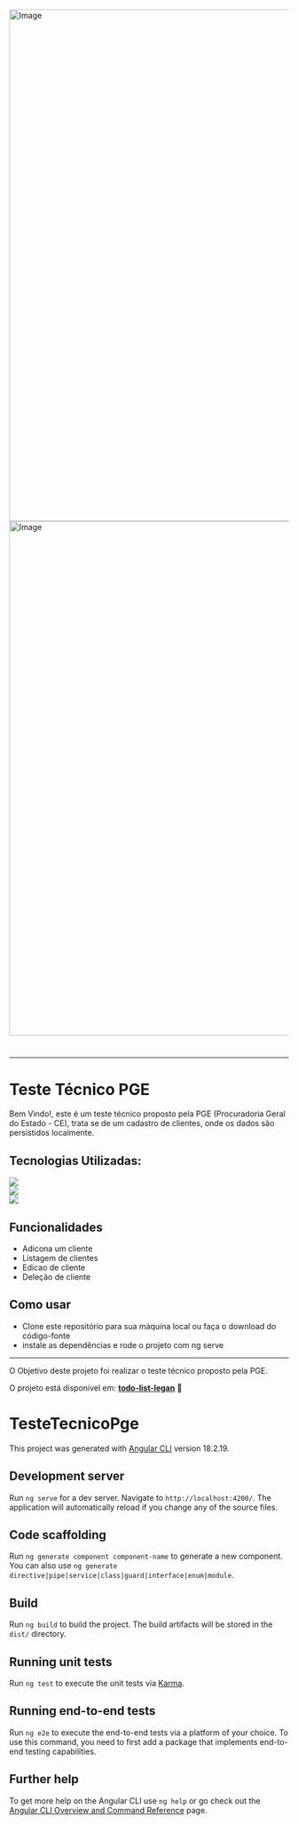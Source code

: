 
<h1></h1>

<img width="1867" height="922" alt="Image" src="https://github.com/user-attachments/assets/6a0ba113-6eeb-4d50-b0cf-b1724461b0e6" />

<img width="1874" height="927" alt="Image" src="https://github.com/user-attachments/assets/5052a4bc-5d9d-493c-b20a-756d5805217f" />

<h1></h1>

<hr>

<div>
 <h1>Teste Técnico PGE</h1>
 
Bem Vindo!, este é um teste técnico proposto pela PGE (Procuradoria Geral do Estado - CE), trata se de um cadastro de clientes, onde os dados são persistidos localmente.
 
 <h2>Tecnologias Utilizadas:</h2>
 
 <div>
   <img src="https://img.shields.io/badge/Angular-DD0031?style=for-the-badge&logo=angular&logoColor=white" />
 </div>
  <div>
    <img src="https://img.shields.io/badge/TypeScript-3178C6?style=for-the-badge&logo=typescript&logoColor=white" />
 </div>
 <div>
   <img src="https://img.shields.io/badge/Jasmine-8A4182?style=for-the-badge&logo=jasmine&logoColor=white" />
 </div>

 
 <h2>Funcionalidades</h2>
  
  - Adicona um cliente
  - Listagem de clientes
  - Edicao de cliente
  - Deleção de cliente
 
 <h2>Como usar</h2>
 
  - Clone este repositório para sua máquina local ou faça o download do código-fonte
  - instale as dependências e rode o projeto com ng serve
</div>

<hr>

O Objetivo deste projeto foi realizar o teste técnico proposto pela PGE.

O projeto está disponível em: <strong><a href="https://teste-tecnico-pge.vercel.app">todo-list-legan</a></strong> 🚀

# TesteTecnicoPge

This project was generated with [Angular CLI](https://github.com/angular/angular-cli) version 18.2.19.

## Development server

Run `ng serve` for a dev server. Navigate to `http://localhost:4200/`. The application will automatically reload if you change any of the source files.

## Code scaffolding

Run `ng generate component component-name` to generate a new component. You can also use `ng generate directive|pipe|service|class|guard|interface|enum|module`.

## Build

Run `ng build` to build the project. The build artifacts will be stored in the `dist/` directory.

## Running unit tests

Run `ng test` to execute the unit tests via [Karma](https://karma-runner.github.io).

## Running end-to-end tests

Run `ng e2e` to execute the end-to-end tests via a platform of your choice. To use this command, you need to first add a package that implements end-to-end testing capabilities.

## Further help

To get more help on the Angular CLI use `ng help` or go check out the [Angular CLI Overview and Command Reference](https://angular.dev/tools/cli) page.
